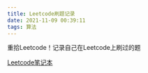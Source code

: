 ```yaml
---
title: Leetcode刷题记录
date: 2021-11-09 00:39:11
tags: 算法
---
```

重拾Leetcode！记录自己在Leetcode上刷过的题
<!--more-->
[Leetcode笔记本](https://mailustceducn-my.sharepoint.com/:o:/g/personal/yh9914_mail_ustc_edu_cn/EjkM9vDmX3tOo3B-T8Fo6xsB8klNrC3GMC7wQorgZvzbJg)